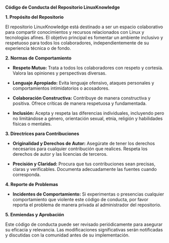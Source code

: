 
**Código de Conducta del Repositorio LinuxKnowledge**

**1. Propósito del Repositorio**

El repositorio LinuxKnowledge está destinado a ser un espacio colaborativo para compartir conocimientos y recursos relacionados con Linux y tecnologías afines. El objetivo principal es fomentar un ambiente inclusivo y respetuoso para todos los colaboradores, independientemente de su experiencia técnica o de fondo.

**2. Normas de Comportamiento**

- **Respeto Mutuo:** Trata a todos los colaboradores con respeto y cortesía. Valora las opiniones y perspectivas diversas.
    
- **Lenguaje Apropiado:** Evita lenguaje ofensivo, ataques personales y comportamientos intimidatorios o acosadores.
    
- **Colaboración Constructiva:** Contribuye de manera constructiva y positiva. Ofrece críticas de manera respetuosa y fundamentada.
    
- **Inclusión:** Acepta y respeta las diferencias individuales, incluyendo pero no limitándose a género, orientación sexual, etnia, religión y habilidades físicas o mentales.
    

**3. Directrices para Contribuciones**

- **Originalidad y Derechos de Autor:** Asegúrate de tener los derechos necesarios para cualquier contribución que realices. Respeta los derechos de autor y las licencias de terceros.
    
- **Precisión y Claridad:** Procura que tus contribuciones sean precisas, claras y verificables. Documenta adecuadamente las fuentes cuando corresponda.
    

**4. Reporte de Problemas**

- **Incidentes de Comportamiento:** Si experimentas o presencias cualquier comportamiento que violente este código de conducta, por favor reporta el problema de manera privada al administrador del repositorio.

**5. Enmiendas y Aprobación**

Este código de conducta puede ser revisado periódicamente para asegurar su eficacia y relevancia. Las modificaciones significativas serán notificadas y discutidas con la comunidad antes de su implementación.
